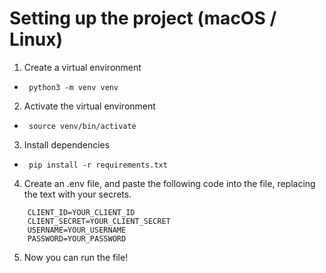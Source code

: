 # Setting up the project (macOS / Linux)

1. Create a virtual environment
*      python3 -m venv venv


2. Activate the virtual environment
*      source venv/bin/activate

3. Install dependencies
*      pip install -r requirements.txt

4. Create an .env file, and paste the following code into the file, replacing the text with your secrets.
``` 
    CLIENT_ID=YOUR_CLIENT_ID
    CLIENT_SECRET=YOUR_CLIENT_SECRET
    USERNAME=YOUR_USERNAME
    PASSWORD=YOUR_PASSWORD
```

5. Now you can run the file!